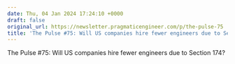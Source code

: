 ```yaml
---
date: Thu, 04 Jan 2024 17:24:10 +0000
draft: false
original_url: https://newsletter.pragmaticengineer.com/p/the-pulse-75
title: 'The Pulse #75: Will US companies hire fewer engineers due to Section 174?'
---
```


The Pulse #75: Will US companies hire fewer engineers due to Section 174?